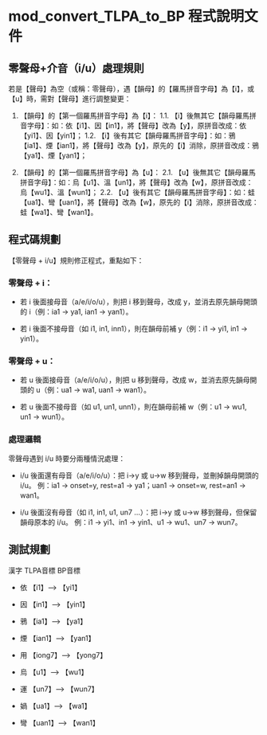 # mod_convert_TLPA_to_BP 程式說明文件

## 零聲母+介音（i/u）處理規則

若是【聲母】為空（或稱：零聲母），遇【韻母】的【羅馬拼音字母】為【i】，或【u】時，需對【聲母】進行調整變更：

1. 【韻母】的【第一個羅馬拼音字母】為【i】：
    1.1. 【i】後無其它【韻母羅馬拼音字母】：如：依【i1】、因【in1】，將【聲母】改為【y】，原拼音改成：依【yi1】、因【yin1】；
    1.2. 【i】後有其它【韻母羅馬拼音字母】：如：鴉【ia1】、煙【ian1】，將【聲母】改為【y】，原先的【i】消除，原拼音改成：鴉【ya1】、煙【yan1】；

2. 【韻母】的【第一個羅馬拼音字母】為【u】：
    2.1. 【u】後無其它【韻母羅馬拼音字母】：如：烏【u1】、溫【un1】，將【聲母】改為【w】，原拼音改成：烏【wu1】、溫【wun1】；
    2.2. 【u】後有其它【韻母羅馬拼音字母】：如：蛙【ua1】、彎【uan1】，將【聲母】改為【w】，原先的【i】消除，原拼音改成：蛙【wa1】、彎【wan1】。

## 程式碼規劃

【零聲母 + i/u】規則修正程式，重點如下：

### 零聲母 + i：

- 若 i 後面接母音（a/e/i/o/u），則把 i 移到聲母，改成 y，並消去原先韻母開頭的 i（例：ia1 → ya1, ian1 → yan1）。

- 若 i 後面不接母音（如 i1, in1, inn1），則在韻母前補 y（例：i1 → yi1, in1 → yin1）。

### 零聲母 + u：

- 若 u 後面接母音（a/e/i/o/u），則把 u 移到聲母，改成 w，並消去原先韻母開頭的 u（例：ua1 → wa1, uan1 → wan1）。

- 若 u 後面不接母音（如 u1, un1, unn1），則在韻母前補 w（例：u1 → wu1, un1 → wun1）。

### 處理邏輯

零聲母遇到 i/u 時要分兩種情況處理：

- i/u 後面還有母音（a/e/i/o/u）：把 i→y 或 u→w 移到聲母，並刪掉韻母開頭的 i/u。
例：ia1 → onset=y, rest=a1 → ya1；uan1 → onset=w, rest=an1 → wan1。

- i/u 後面沒有母音（如 i1, in1, u1, un7 …）：把 i→y 或 u→w 移到聲母，但保留韻母原本的 i/u。
例：i1 → yi1、in1 → yin1、u1 → wu1、un7 → wun7。

## 測試規劃

漢字    TLPA音標    BP音標
- 依 【i1】--> 【yi1】
- 因 【in1】--> 【yin1】
- 鴉 【ia1】--> 【ya1】
- 煙 【ian1】--> 【yan1】
- 用 【iong7】--> 【yong7】

- 烏 【u1】--> 【wu1】
- 運 【un7】--> 【wun7】
- 媧 【ua1】--> 【wa1】
- 彎 【uan1】--> 【wan1】